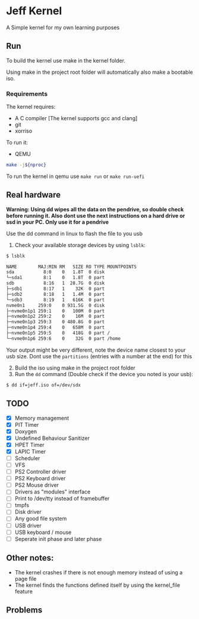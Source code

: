 # Jeff Kernel

A Simple kernel for my own learning purposes

## Run
To build the kernel use make in the kernel folder.<br>

Using make in the project root folder will automatically also make a bootable iso.

### Requirements
The kernel requires:<br>
- A C compiler [The kernel supports gcc and clang]
- git
- xorriso

To run it:<br>
- QEMU

```sh
make -j${nproc}
```

To run the kernel in qemu use `make run` or `make run-uefi`

## Real hardware
**Warning: Using dd wipes all the data on the pendrive, so double check before running it. Also dont use the next instructions on a hard drive or ssd in your PC. Only use it for a pendrive**

Use the dd command in linux to flash the file to you usb

1. Check your available storage devices by using `lsblk`:
```sh
$ lsblk

NAME        MAJ:MIN RM   SIZE RO TYPE MOUNTPOINTS
sda           8:0    0   1.8T  0 disk 
└─sda1        8:1    0   1.8T  0 part 
sdb           8:16   1  28.7G  0 disk 
├─sdb1        8:17   1    32K  0 part 
├─sdb2        8:18   1   1.4M  0 part 
└─sdb3        8:19   1   616K  0 part 
nvme0n1     259:0    0 931.5G  0 disk 
├─nvme0n1p1 259:1    0   100M  0 part 
├─nvme0n1p2 259:2    0    16M  0 part 
├─nvme0n1p3 259:3    0 480.8G  0 part 
├─nvme0n1p4 259:4    0   658M  0 part 
├─nvme0n1p5 259:5    0   418G  0 part /
└─nvme0n1p6 259:6    0    32G  0 part /home
```

Your output might be very different, note the device name closest to your usb size.
Dont use the `partitions` (entries with a number at the end) for this

2. Build the iso using make in the project root folder
3. Run the `dd` command (Double check if the device you noted is your usb):
```sh
$ dd if=jeff.iso of=/dev/sdx
```

## TODO
- [x] Memory management
- [x] PIT Timer
- [x] Doxygen
- [x] Undefined Behaviour Sanitizer
- [x] HPET Timer<br>
- [x] LAPIC Timer
- [ ] Scheduler
- [ ] VFS
- [ ] PS2 Controller driver
- [ ] PS2 Keyboard driver
- [ ] PS2 Mouse driver
- [ ] Drivers as "modules" interface
- [ ] Print to /dev/tty instead of framebuffer
- [ ] tmpfs
- [ ] Disk driver
- [ ] Any good file system
- [ ] USB driver
- [ ] USB keyboard / mouse
- [ ] Seperate init phase and later phase

## Other notes:
- The kernel crashes if there is not enough memory instead of using a page file
- The kernel finds the functions defined itself by using the kernel_file feature

## Problems